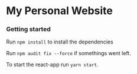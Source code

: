 # My Personal Website

### Getting started

Run `npm install` to install the dependencies

Run `npm audit fix --force` if somethings went left.

To start the react-app run `yarn start`.

